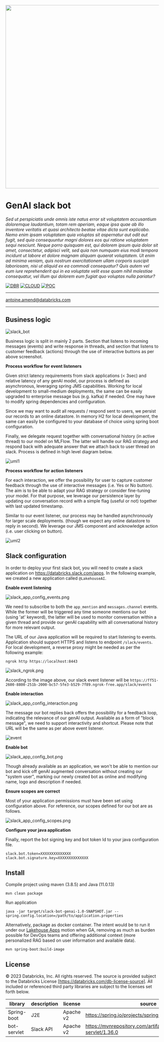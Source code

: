 <img src=https://d1r5llqwmkrl74.cloudfront.net/notebooks/fsi/fs-lakehouse-logo-transparent.png width="600px">

# GenAI slack bot

*Sed ut perspiciatis unde omnis iste natus error sit voluptatem accusantium doloremque laudantium, totam rem aperiam, 
eaque ipsa quae ab illo inventore veritatis et quasi architecto beatae vitae dicta sunt explicabo.
Nemo enim ipsam voluptatem quia voluptas sit aspernatur aut odit aut fugit, sed quia consequuntur magni dolores 
eos qui ratione voluptatem sequi nesciunt. Neque porro quisquam est, qui dolorem ipsum quia dolor sit amet, 
consectetur, adipisci velit, sed quia non numquam eius modi tempora incidunt ut labore et dolore magnam aliquam 
quaerat voluptatem. Ut enim ad minima veniam, quis nostrum exercitationem ullam corporis suscipit laboriosam, 
nisi ut aliquid ex ea commodi consequatur? Quis autem vel eum iure reprehenderit qui in ea voluptate velit esse 
quam nihil molestiae consequatur, vel illum qui dolorem eum fugiat quo voluptas nulla pariatur?*

[![DBR](https://img.shields.io/badge/DBR-14.2ML-red?logo=databricks&style=for-the-badge)](https://docs.databricks.com/release-notes/runtime/14.2ml.html)
[![CLOUD](https://img.shields.io/badge/CLOUD-ALL-blue?logo=googlecloud&style=for-the-badge)](https://databricks.com/try-databricks)
[![POC](https://img.shields.io/badge/POC-3_days-green?style=for-the-badge)](https://databricks.com/try-databricks)

___

<antoine.amend@databricks.com>

___

## Business logic

![slack_bot](images/slack_interaction.png)

Business logic is split in mainly 2 parts. 
Section that listens to incoming messages (events) and write response in threads, 
and section that listens to customer feedback (actions) through the use of interactive buttons as per above screenshot.

**Process workflow for event listeners**

Given strict latency requirements from slack applications (< 3sec) and relative latency of any genAI model, 
our process is defined as asynchronous, leveraging spring JMS capabilities. 
Working for local development to small-medium deployments, the same can be easily upgraded to enterprise message bus 
(e.g. kafka) if needed. One may have to modify spring dependencies and configuration.

Since we may want to audit all requests / respond sent to users, we persist our records to an online datastore.
In memory H2 for local development, the same can easily be configured to your database of choice using spring boot 
configuration.

Finally, we delegate request together with conversational history (in active thread) to our model on MLFlow. 
The latter will handle our RAG strategy and respond back with adequate answer that we attach
back to user thread on slack. Process is defined in high level diagram below.

![uml1](images/slack_uml_1.png)

**Process workflow for action listeners**

For each interaction, we offer the possibility for user to capture customer feedback through the use of 
interactive messages (i.e. Yes or No button). 
The aim is to be able to adapt your RAG strategy or consider fine-tuning your model.
For that purpose, we leverage our persistence layer by updating our conversation record
with a simple flag (useful or not) together with last updated timestamp.

Similar to our event listener, our process may be handled asynchronously for larger scale deployments.
(though we expect any online datastore to reply in second). 
We leverage our JMS component and acknowledge action (i.e. user clicking on button).

![uml2](images/slack_uml_2.png)


## Slack configuration

In order to deploy your first slack bot, you will need to create a slack
application on https://databricks.slack.com/apps. In the following example, we created a new application called
`@LakehouseAI`.

**Enable event listening**

![slack_app_config_events.png](images%2Fslack_app_config_events.png)

We need to subscribe to both the `app_mention` and `messages.channel` events. While the former will
be triggered any time someone mentions our bot (using 'at' keyword), the latter will be used to monitor
conversation within a given thread and provide our genAI capability with all conversational history for
more relevant output.

The URL of our Java application will be required to start listening to events. Application should support HTTPS and
listens to endpoint `/slack/events`. For local development, a reverse proxy might be needed as per the following example:

```shell
ngrok http https://localhost:8443
```

![slack_ngrok.png](images%2Fslack_ngrok.png)

According to the image above, our slack event listener will be
`https://ff51-2600-8800-251b-2000-bc57-5fe3-b529-7f89.ngrok-free.app/slack/events`

**Enable interaction**

![slack_app_config_interaction.png](images%2Fslack_app_config_interaction.png)

The message our bot replies back offers the possibility for a feedback loop,
indicating the relevance of our genAI output. Available as a form of "block message", we
need to support interactivity and shortcut. Please note that URL will be the same as per above event listener.

![event](images/slack_app_config_events.png)

**Enable bot**

![slack_app_config_bot.png](images%2Fslack_app_config_bot.png)

Though already available as an application, we won't be able to mention our bot and
kick off genAI augmented conversation without creating our "system user", 
marking our newly created bot as online and modifying name, logo and description if needed.

**Ensure scopes are correct**

Most of your application permissions must have been set using configuration above.
For reference, our scopes defined for our bot are as follows.

![slack_app_config_scopes.png](images%2Fslack_app_config_scopes.png)

**Configure your java application**

Finally, report the bot signing key and bot token Id to your java configuration file.

```properties
slack.bot.token=XXXXXXXXXXXXXX
slack.bot.signature.key=XXXXXXXXXXXXXX
```

## Install

Compile project using maven (3.8.5) and Java (11.0.13)

```shell
mvn clean package
```

Run application

```shell
java -jar target/slack-bot-genai-1.0-SNAPSHOT.jar --spring.config.location=/path/to/application.properties
```

Alternatively, package as docker container. The intent would be to run it under our 
[Lakehouse Apps](https://www.databricks.com/blog/introducing-lakehouse-apps) motion when GA, 
removing as much as burden possible for DevOps teams and offering additional context
(more personalized RAG based on user information and available data).

```shell
mvn spring-boot:build-image
```

## License

© 2023 Databricks, Inc. All rights reserved. The source is provided subject to the Databricks License
[https://databricks.com/db-license-source]. All included or referenced third party libraries are subject to the licenses
set forth below.

| library     | description         | license   | source                                     |
|-------------|---------------------|-----------|--------------------------------------------|
| Spring-boot | J2E                 | Apache v2 | https://spring.io/projects/spring-boot     |
| bot-servlet | Slack API           | Apache v2 | https://mvnrepository.com/artifact/com.slack.api/bolt-servlet/1.36.0        |
